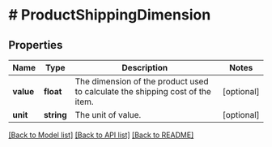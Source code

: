 # # ProductShippingDimension

## Properties

Name | Type | Description | Notes
------------ | ------------- | ------------- | -------------
**value** | **float** | The dimension of the product used to calculate the shipping cost of the item. | [optional]
**unit** | **string** | The unit of value. | [optional]

[[Back to Model list]](../../README.md#models) [[Back to API list]](../../README.md#endpoints) [[Back to README]](../../README.md)
